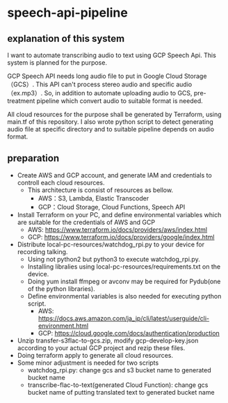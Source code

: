 # speech-api-pipeline
## explanation of this system

I want to automate transcribing audio to text using GCP Speech Api.
This system is planned for the purpose.

GCP Speech API needs long audio file to put in Google Cloud Storage（GCS）.
This API can't process stereo audio and specific audio（ex.mp3）.
So, in addition to automate uploading audio to GCS, pre-treatment pipeline which convert audio to suitable format is needed.

All cloud resources for the purpose shall be generated by Terraform, using main.tf of this repository.
I also wrote python script to detect generating audio file at specific directory and to suitable pipeline depends on audio format.

## preparation

* Create AWS and GCP account, and generate IAM and credentials to controll each cloud resources.
	* This architecture is consist of resources as bellow.
		* AWS：S3, Lambda, Elastic Transcoder
		* GCP：Cloud Storage, Cloud Functions, Speech API
* Install Terraform on your PC, and define environmental variables which are suitable for the credentials of AWS and GCP
	* AWS: https://www.terraform.io/docs/providers/aws/index.html
	* GCP: https://www.terraform.io/docs/providers/google/index.html
* Distribute local-pc-resources/watchdog_rpi.py to your device for recording talking.
    * Using not python2 but python3 to execute watchdog_rpi.py.
	* Installing libralies using local-pc-resources/requirements.txt on the device.
	* Doing yum install ffmpeg or avconv may be required for Pydub(one of the python libraries).
	* Define environmental variables is also needed for executing python script.
		* AWS: https://docs.aws.amazon.com/ja_jp/cli/latest/userguide/cli-environment.html
		* GCP: https://cloud.google.com/docs/authentication/production
* Unzip transfer-s3flac-to-gcs.zip, modify gcp-develop-key.json according to your actual GCP project and rezip these files. 
* Doing terraform apply to generate all cloud resources.
* Some minor adjustment is needed for two scripts
	* watchdog_rpi.py: change gcs and s3 bucket name to generated bucket name
	* transcribe-flac-to-text(generated Cloud Function): change gcs bucket name of putting translated text to generated bucket name